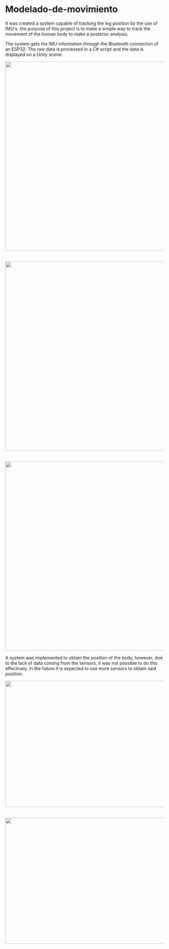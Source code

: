 # Modelado-de-movimiento

It was created a system capable of tracking the leg position by the use of IMU's. the purpose of this project is to make a simple way to track the movement of the human body to make a posterior analysis.

The system gets the IMU information through the Bluetooth connection of an ESP32. The raw data is processed in a C# script and the data is displayed on a Unity scene. 

<p align="center">
  <img width="600" height="600" src=https://github.com/FernandoMoralesM01/Modelado-de-movimiento/assets/94548980/b1b31728-09ee-451d-a1cb-c45c5da3a466>
  <br><br><br>
  <img width="600" height="600" src=https://github.com/FernandoMoralesM01/Modelado-de-movimiento/assets/94548980/67c411d7-024d-4cb9-abb1-6bcec081356c>
  <br><br><br>
  <img width="600" height="600" src=https://github.com/FernandoMoralesM01/Modelado-de-movimiento/assets/94548980/0246524d-da41-48cf-b985-a6828f8a1ff4>
</p>


A system was implemented to obtain the position of the body, however, due to the lack of data coming from the sensors, it was not possible to do this effectively. In the future it is expected to use more sensors to obtain said position.

<p align="center">
  <img width="1000" height="400" src=https://github.com/FernandoMoralesM01/Modelado-de-movimiento/assets/94548980/82133014-43e7-4c3d-a7ae-227e0820ad9a>
  <br><br><br>
  <img width="1000" height="400" src=https://github.com/FernandoMoralesM01/Modelado-de-movimiento/assets/94548980/6e74f094-8e2c-4961-a81b-8f8be6971a7c>
</p>




